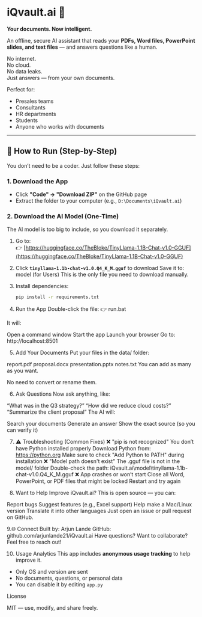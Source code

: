 # iQvault.ai 🧠

**Your documents. Now intelligent.**

An offline, secure AI assistant that reads your **PDFs, Word files, PowerPoint slides, and text files** — and answers questions like a human.

No internet.  
No cloud.  
No data leaks.  
Just answers — from your own documents.

Perfect for:
- Presales teams
- Consultants
- HR departments
- Students
- Anyone who works with documents

---

## 🚀 How to Run (Step-by-Step)

You don’t need to be a coder. Just follow these steps:

### 1. Download the App
- Click **"Code" → "Download ZIP"** on the GitHub page
- Extract the folder to your computer (e.g., `D:\Documents\iQvault.ai`)

### 2. Download the AI Model (One-Time)
The AI model is too big to include, so you download it separately.

1. Go to:  
   👉 [https://huggingface.co/TheBloke/TinyLlama-1.1B-Chat-v1.0-GGUF](https://huggingface.co/TheBloke/TinyLlama-1.1B-Chat-v1.0-GGUF)
2. Click **`tinyllama-1.1b-chat-v1.0.Q4_K_M.gguf`** to download
 Save it to:  model (for Users)
 This is the only file you need to download manually.

3. Install dependencies:  
   ```bash
   pip install -r requirements.txt

 4. Run the App
Double-click the file:
👉 run.bat

It will:

Open a command window
Start the app
Launch your browser
Go to: http://localhost:8501

5. Add Your Documents
Put your files in the data/ folder:

report.pdf
proposal.docx
presentation.pptx
notes.txt
You can add as many as you want.

No need to convert or rename them.

6.  Ask Questions
Now ask anything, like:

“What was in the Q3 strategy?”
“How did we reduce cloud costs?”
“Summarize the client proposal”
The AI will:

Search your documents
Generate an answer
Show the exact source (so you can verify it)

7. ⚠️ Troubleshooting (Common Fixes)
❌ "pip is not recognized"
You don’t have Python installed properly
Download Python from: https://python.org
Make sure to check "Add Python to PATH" during installation
❌ "Model path doesn't exist"
The .gguf file is not in the model/ folder
Double-check the path:
iQvault.ai\model\tinyllama-1.1b-chat-v1.0.Q4_K_M.gguf
❌ App crashes or won’t start
Close all Word, PowerPoint, or PDF files that might be locked
Restart and try again

8.  Want to Help Improve iQvault.ai?
This is open source — you can:

Report bugs
Suggest features (e.g., Excel support)
Help make a Mac/Linux version
Translate it into other languages
Just open an issue or pull request on GitHub.

9.🌐 Connect
Built by: Arjun Lande
GitHub: github.com/arjunlande21/iQvault.ai
Have questions? Want to collaborate?
Feel free to reach out!

 10. Usage Analytics
This app includes **anonymous usage tracking** to help improve it.
- Only OS and version are sent
- No documents, questions, or personal data
- You can disable it by editing `app.py`

License

MIT — use, modify, and share freely.

